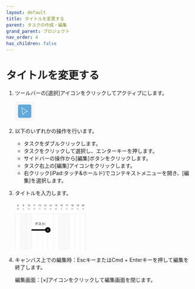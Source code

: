 ```yaml
---
layout: default
title: タイトルを変更する
parent: タスクの作成・編集
grand_parent: プロジェクト
nav_order: 4
has_children: false
---
```


# タイトルを変更する

1. ツールバーの[選択]アイコンをクリックしてアクティブにします。

   <img src="../../assets/images/activetool-selection.png" width="52px">
    
2. 以下のいずれかの操作を行います。
    - タスクをダブルクリックします。
    - タスクをクリックして選択し、エンターキーを押します。
    - サイドバーの操作から[編集]ボタンをクリックします。
    - タスク右上の[編集]アイコンをクリックします。
    - 右クリック(iPad:タッチ&ホールド)でコンテキストメニューを開き、[編集]を選択します。

3. タイトルを入力します。

   <img src="../../assets/images/projects/task/change-title/1.png" width="40%">

4. キャンバス上での編集時：EscキーまたはCmd + Enterキーを押して編集を終了します。

   編集画面：[×]アイコンをクリックして編集画面を閉じます。
